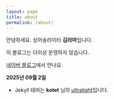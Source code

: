 ```yaml
---
layout: page
title: about
permalink: /about/
---
```

안녕하세요. 싱어송라이터 **김라마**입니다.

이 블로그는 더이상 운영하지 않습니다.

[네이버 블로그](https://blog.naver.com/gimllama)에서 만나요.

**2025년 09월 2일**

- Jekyll 테마는 **kotet** 님의 [ultralight](https://github.com/kotet/ultralight/)입니다.
